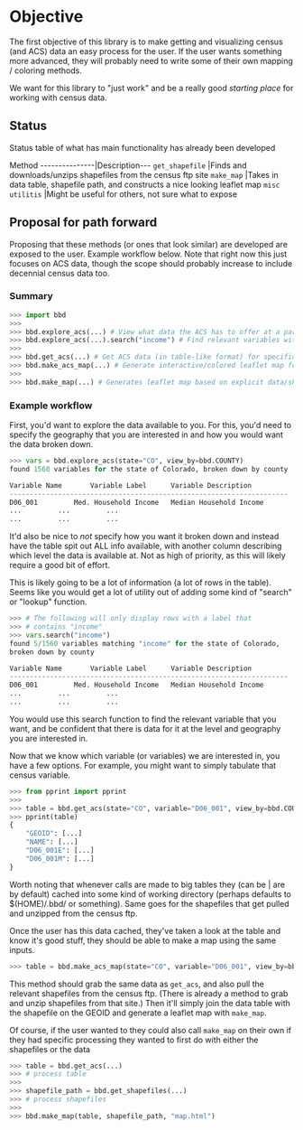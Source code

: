 # Objective
The first objective of this library is to make getting and visualizing census (and ACS) data an easy process for the user. If the user wants something more advanced, they will probably need to write some of their own mapping / coloring methods.

We want for this library to "just work" and be a really good *starting place* for working with census data.

## Status

Status table of what has main functionality has already been developed

Method ---------------|Description---
`get_shapefile`       |Finds and downloads/unzips shapefiles from the census ftp site
`make_map`            |Takes in data table, shapefile path, and constructs a nice looking leaflet map
`misc utilitis`       |Might be useful for others, not sure what to expose

## Proposal for path forward

Proposing that these methods (or ones that look similar) are developed are exposed to the user. Example workflow below. Note that right now this just focuses on ACS data, though the scope should probably increase to include decennial census data too.

### Summary

```python
>>> import bbd
>>> 
>>> bbd.explore_acs(...) # View what data the ACS has to offer at a particular geography/time
>>> bbd.explore_acs(...).search("income") # Find relevant variables within ACS data
>>>
>>> bbd.get_acs(...) # Get ACS data (in table-like format) for specific variable(s), geography, time
>>> bbd.make_acs_map(...) # Generate interactive/colored leaflet map for specific variable(s), geography, time
>>> 
>>> bbd.make_map(...) # Generates leaflet map based on explicit data/shapefiles. Called by 'make_acs_map'
```

### Example workflow

First, you'd want to explore the data available to you. For this, you'd need to specify the geography that you are interested in and how you would want the data broken down. 

```python
>>> vars = bbd.explore_acs(state="CO", view_by=bbd.COUNTY)
found 1560 variables for the state of Colorado, broken down by county

Variable Name		Variable Label		Variable Description
---------------------------------------------------------------------
D06_001			Med. Household Income	Median Household Income
...			...			...
...			...			...
```

It'd also be nice to *not* specify how you want it broken down and instead have the table spit out ALL info available, with another column describing which level the data is available at. Not as high of priority, as this will likely require a good bit of effort.

This is likely going to be a lot of information (a lot of rows in the table). Seems like you would get a lot of utility out of adding some kind of "search" or "lookup" function.

```python
>>> # The following will only display rows with a label that
>>> # contains "income"
>>> vars.search("income")
found 5/1560 variables matching "income" for the state of Colorado, 
broken down by county

Variable Name		Variable Label		Variable Description
---------------------------------------------------------------------
D06_001			Med. Household Income	Median Household Income
...			...			...
...			...			...
```


You would use this search function to find the relevant variable that you want, and be confident that there is data for it at the level and geography you are interested in.

Now that we know which variable (or variables) we are interested in, you have a few options. For example, you might want to simply tabulate that census variable.

```python
>>> from pprint import pprint
>>>
>>> table = bbd.get_acs(state="CO", variable="D06_001", view_by=bbd.COUNTY)
>>> pprint(table)
{
    "GEOID": [...]
    "NAME": [...]
    "D06_001E": [...]
    "D06_001M": [...]
}
```

Worth noting that whenever calls are made to big tables they (can be | are by default) cached into some kind of working directory (perhaps defaults to $(HOME)/.bbd/ or something). Same goes for the shapefiles that get pulled and unzipped from the census ftp.

Once the user has this data cached, they've taken a look at the table and know it's good stuff, they should be able to make a map using the same inputs.

```python
>>> table = bbd.make_acs_map(state="CO", variable="D06_001", view_by=bbd.COUNTY, save_to="map.html")
```

This method should grab the same data as `get_acs`, and also pull the relevant shapefiles from the census ftp. (There is already a method to grab and unzip shapefiles from that site.) Then it'll simply join the data table with the shapefile on the GEOID and generate a leaflet map with `make_map`.

Of course, if the user wanted to they could also call `make_map` on their own if they had specific processing they wanted to first do with either the shapefiles or the data

```python
>>> table = bbd.get_acs(...)
>>> # process table
>>>
>>> shapefile_path = bbd.get_shapefiles(...)
>>> # process shapefiles
>>>
>>> bbd.make_map(table, shapefile_path, "map.html")
```

